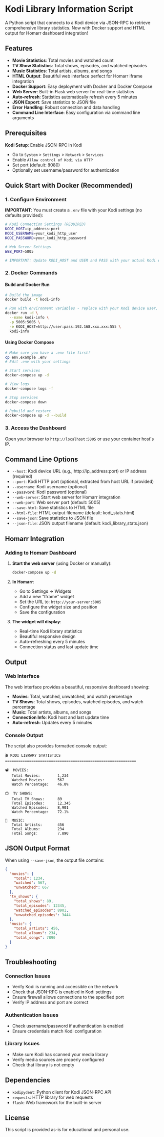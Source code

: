 # Kodi Library Information Script

A Python script that connects to a Kodi device via JSON-RPC to retrieve comprehensive library statistics. Now with Docker support and HTML output for Homarr dashboard integration!

## Features

- **Movie Statistics**: Total movies and watched count
- **TV Show Statistics**: Total shows, episodes, and watched episodes
- **Music Statistics**: Total artists, albums, and songs
- **HTML Output**: Beautiful web interface perfect for Homarr iframe integration
- **Docker Support**: Easy deployment with Docker and Docker Compose
- **Web Server**: Built-in Flask web server for real-time statistics
- **Auto-refresh**: Statistics automatically refresh every 5 minutes
- **JSON Export**: Save statistics to JSON file
- **Error Handling**: Robust connection and data handling
- **Command Line Interface**: Easy configuration via command line arguments

## Prerequisites

 **Kodi Setup**: Enable JSON-RPC in Kodi
   - Go to `System` > `Settings` > `Network` > `Services`
   - Enable `Allow control of Kodi via HTTP`
   - Set port (default: 8080)
   - Optionally set username/password for authentication


## Quick Start with Docker (Recommended)

### 1. Configure Environment
**IMPORTANT**: You must create a `.env` file with your Kodi settings (no defaults provided):

```bash
# Kodi Connection Settings (REQUIRED)
KODI_HOST=ip_address:port
KODI_USERNAME=your_kodi_http_user
KODI_PASSWORD=your_kodi_http_password

# Web Server Settings
WEB_PORT=5005

# IMPORTANT: Update KODI_HOST and USER and PASS with your actual Kodi device URL
```


### 2. Docker Commands

#### Build and Docker Run
```bash
# Build the image
docker build -t kodi-info

# Run with environment variables - replace with your Kodi device user, password, IP and port.
docker run -d \
  --name kodi-info \
  -p 5005:5005 \
  -e KODI_HOST=http://user:pass:192.168.xxx.xxx:555 \
  kodi-info
```

#### Using Docker Compose
```bash
# Make sure you have a .env file first!
cp env.example .env
# Edit .env with your settings

# Start services
docker-compose up -d

# View logs
docker-compose logs -f

# Stop services
docker-compose down

# Rebuild and restart
docker-compose up -d --build
```

### 3. Access the Dashboard
Open your browser to `http://localhost:5005` or use your container host's IP. 

## Command Line Options

- `--host`: Kodi device URL (e.g., http://ip_address:port) or IP address (required)
- `--port`: Kodi HTTP port (optional, extracted from host URL if provided)
- `--username`: Kodi username (optional)
- `--password`: Kodi password (optional)
- `--web-server`: Start web server for Homarr integration
- `--web-port`: Web server port (default: 5005)
- `--save-html`: Save statistics to HTML file
- `--html-file`: HTML output filename (default: kodi_stats.html)
- `--save-json`: Save statistics to JSON file
- `--json-file`: JSON output filename (default: kodi_library_stats.json)

## Homarr Integration

### Adding to Homarr Dashboard

1. **Start the web server** (using Docker or manually):
   ```bash
   docker-compose up -d
   ```

2. **In Homarr**:
   - Go to Settings → Widgets
   - Add a new "Iframe" widget
   - Set the URL to: `http://your-server:5005`
   - Configure the widget size and position
   - Save the configuration

3. **The widget will display**:
   - Real-time Kodi library statistics
   - Beautiful responsive design
   - Auto-refreshing every 5 minutes
   - Connection status and last update time

## Output

### Web Interface
The web interface provides a beautiful, responsive dashboard showing:

- **Movies**: Total, watched, unwatched, and watch percentage
- **TV Shows**: Total shows, episodes, watched episodes, and watch percentage  
- **Music**: Total artists, albums, and songs
- **Connection Info**: Kodi host and last update time
- **Auto-refresh**: Updates every 5 minutes

### Console Output
The script also provides formatted console output:

```
🎬 KODI LIBRARY STATISTICS
============================================================

📽️  MOVIES:
   Total Movies:        1,234
   Watched Movies:      567
   Watch Percentage:    46.0%

📺  TV SHOWS:
   Total TV Shows:      89
   Total Episodes:      12,345
   Watched Episodes:    8,901
   Watch Percentage:    72.1%

🎵  MUSIC:
   Total Artists:       456
   Total Albums:        234
   Total Songs:         7,890
```

## JSON Output Format

When using `--save-json`, the output file contains:

```json
{
  "movies": {
    "total": 1234,
    "watched": 567,
    "unwatched": 667
  },
  "tv_shows": {
    "total_shows": 89,
    "total_episodes": 12345,
    "watched_episodes": 8901,
    "unwatched_episodes": 3444
  },
  "music": {
    "total_artists": 456,
    "total_albums": 234,
    "total_songs": 7890
  }
}
```

## Troubleshooting

### Connection Issues
- Verify Kodi is running and accessible on the network
- Check that JSON-RPC is enabled in Kodi settings
- Ensure firewall allows connections to the specified port
- Verify IP address and port are correct

### Authentication Issues
- Check username/password if authentication is enabled
- Ensure credentials match Kodi configuration

### Library Issues
- Make sure Kodi has scanned your media library
- Verify media sources are properly configured
- Check that library is not empty

## Dependencies

- `kodipydent`: Python client for Kodi JSON-RPC API
- `requests`: HTTP library for web requests
- `flask`: Web framework for the built-in server

## License

This script is provided as-is for educational and personal use.





